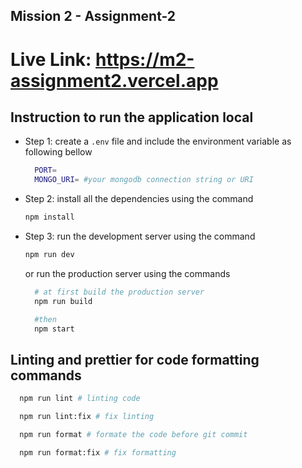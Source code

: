 ## Mission 2 - Assignment-2

# Live Link: https://m2-assignment2.vercel.app

## Instruction to run the application local

- Step 1: create a `.env` file and include the environment variable as following bellow

  ```bash
    PORT=
    MONGO_URI= #your mongodb connection string or URI
  ```

- Step 2: install all the dependencies using the command
  ```bash
  npm install
  ```
- Step 3: run the development server using the command

  ```bash
  npm run dev
  ```

  or run the production server using the commands

  ```bash
    # at first build the production server
    npm run build

    #then
    npm start
  ```

## Linting and prettier for code formatting commands

```bash
  npm run lint # linting code

  npm run lint:fix # fix linting

  npm run format # formate the code before git commit

  npm run format:fix # fix formatting
```
